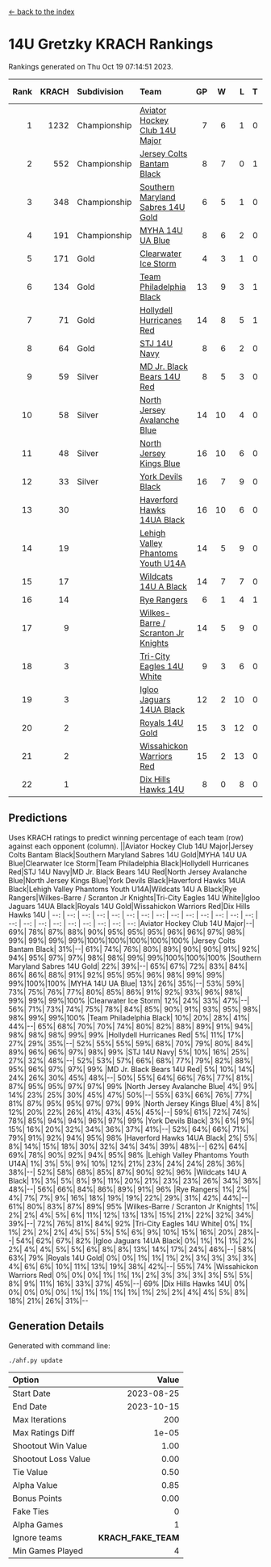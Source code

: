 [<- back to the index](readme.md)
# 14U Gretzky KRACH Rankings
Rankings generated on Thu Oct 19 07:14:51 2023.

Rank|KRACH|Subdivision|Team|GP|W|L|T|OTW|OTL|SoS|Exp Wins|Win Diff
---:|---:|:---|:---|---:|---:|---:|---:|---:|---:|---:|---:|---:
1|1232|Championship|[Aviator Hockey Club 14U Major](https://gamesheetstats.com/seasons/3659/teams/140575/schedule)|7|6|1|0|0|0|924|6.8|-0.0
2|552|Championship|[Jersey Colts Bantam Black](https://gamesheetstats.com/seasons/3659/teams/140580/schedule)|8|7|0|1|2|0|45|8.4|0.0
3|348|Championship|[Southern Maryland Sabres 14U Gold](https://gamesheetstats.com/seasons/3659/teams/140588/schedule)|6|5|1|0|0|0|196|5.8|-0.0
4|191|Championship|[MYHA 14U UA Blue](https://gamesheetstats.com/seasons/3659/teams/140583/schedule)|8|6|2|0|0|2|72|6.9|0.0
5|171|Gold|[Clearwater Ice Storm](https://gamesheetstats.com/seasons/3659/teams/142500/schedule)|4|3|1|0|0|0|66|3.9|0.0
6|134|Gold|[Team Philadelphia Black](https://gamesheetstats.com/seasons/3659/teams/140590/schedule)|13|9|3|1|2|1|87|10.4|0.0
7|71|Gold|[Hollydell Hurricanes Red](https://gamesheetstats.com/seasons/3659/teams/140578/schedule)|14|8|5|1|1|1|98|9.4|0.0
8|64|Gold|[STJ 14U Navy](https://gamesheetstats.com/seasons/3659/teams/140589/schedule)|8|6|2|0|0|1|74|6.9|0.0
9|59|Silver|[MD Jr. Black Bears 14U Red](https://gamesheetstats.com/seasons/3659/teams/140581/schedule)|8|5|3|0|0|0|38|5.9|0.0
10|58|Silver|[North Jersey Avalanche Blue](https://gamesheetstats.com/seasons/3659/teams/140584/schedule)|14|10|4|0|0|0|44|10.9|0.0
11|48|Silver|[North Jersey Kings Blue](https://gamesheetstats.com/seasons/3659/teams/140585/schedule)|16|10|6|0|2|1|144|10.9|0.0
12|33|Silver|[York Devils Black](https://gamesheetstats.com/seasons/3659/teams/140595/schedule)|16|7|9|0|1|0|155|7.9|0.0
13|30||[Haverford Hawks 14UA Black](https://gamesheetstats.com/seasons/3659/teams/140577/schedule)|16|10|6|0|0|1|58|10.9|0.0
14|19||[Lehigh Valley Phantoms Youth U14A](https://gamesheetstats.com/seasons/3659/teams/140582/schedule)|14|5|9|0|0|0|123|5.9|0.0
15|17||[Wildcats 14U A Black](https://gamesheetstats.com/seasons/3659/teams/140592/schedule)|14|7|7|0|0|1|139|7.9|0.0
16|14||[Rye Rangers](https://gamesheetstats.com/seasons/3659/teams/140587/schedule)|6|1|4|1|0|0|96|2.4|0.0
17|9||[Wilkes-Barre / Scranton Jr Knights](https://gamesheetstats.com/seasons/3659/teams/140593/schedule)|14|5|9|0|0|0|47|5.9|0.0
18|3||[Tri-City Eagles 14U White](https://gamesheetstats.com/seasons/3659/teams/140591/schedule)|9|3|6|0|0|0|133|3.9|0.0
19|3||[Igloo Jaguars 14UA Black](https://gamesheetstats.com/seasons/3659/teams/140579/schedule)|12|2|10|0|0|0|39|2.9|0.0
20|2||[Royals 14U Gold](https://gamesheetstats.com/seasons/3659/teams/140586/schedule)|15|3|12|0|0|0|96|3.9|0.0
21|2||[Wissahickon Warriors Red](https://gamesheetstats.com/seasons/3659/teams/140594/schedule)|15|2|13|0|0|0|43|2.9|0.0
22|1||[Dix Hills Hawks 14U](https://gamesheetstats.com/seasons/3659/teams/140576/schedule)|8|0|8|0|0|0|31|0.9|0.0

## Predictions
Uses KRACH ratings to predict winning percentage of each team (row) against each opponent (column).
||Aviator Hockey Club 14U Major|Jersey Colts Bantam Black|Southern Maryland Sabres 14U Gold|MYHA 14U UA Blue|Clearwater Ice Storm|Team Philadelphia Black|Hollydell Hurricanes Red|STJ 14U Navy|MD Jr. Black Bears 14U Red|North Jersey Avalanche Blue|North Jersey Kings Blue|York Devils Black|Haverford Hawks 14UA Black|Lehigh Valley Phantoms Youth U14A|Wildcats 14U A Black|Rye Rangers|Wilkes-Barre / Scranton Jr Knights|Tri-City Eagles 14U White|Igloo Jaguars 14UA Black|Royals 14U Gold|Wissahickon Warriors Red|Dix Hills Hawks 14U
| --: | --: | --: | --: | --: | --: | --: | --: | --: | --: | --: | --: | --: | --: | --: | --: | --: | --: | --: | --: | --: | --: | --: 
|Aviator Hockey Club 14U Major|--| 69%| 78%| 87%| 88%| 90%| 95%| 95%| 95%| 96%| 96%| 97%| 98%| 99%| 99%| 99%| 99%|100%|100%|100%|100%|100%
|Jersey Colts Bantam Black| 31%|--| 61%| 74%| 76%| 80%| 89%| 90%| 90%| 91%| 92%| 94%| 95%| 97%| 97%| 98%| 98%| 99%| 99%|100%|100%|100%
|Southern Maryland Sabres 14U Gold| 22%| 39%|--| 65%| 67%| 72%| 83%| 84%| 86%| 86%| 88%| 91%| 92%| 95%| 95%| 96%| 98%| 99%| 99%| 99%|100%|100%
|MYHA 14U UA Blue| 13%| 26%| 35%|--| 53%| 59%| 73%| 75%| 76%| 77%| 80%| 85%| 86%| 91%| 92%| 93%| 96%| 98%| 99%| 99%| 99%|100%
|Clearwater Ice Storm| 12%| 24%| 33%| 47%|--| 56%| 71%| 73%| 74%| 75%| 78%| 84%| 85%| 90%| 91%| 93%| 95%| 98%| 98%| 99%| 99%|100%
|Team Philadelphia Black| 10%| 20%| 28%| 41%| 44%|--| 65%| 68%| 70%| 70%| 74%| 80%| 82%| 88%| 89%| 91%| 94%| 98%| 98%| 98%| 99%| 99%
|Hollydell Hurricanes Red|  5%| 11%| 17%| 27%| 29%| 35%|--| 52%| 55%| 55%| 59%| 68%| 70%| 79%| 80%| 84%| 89%| 96%| 96%| 97%| 98%| 99%
|STJ 14U Navy|  5%| 10%| 16%| 25%| 27%| 32%| 48%|--| 52%| 53%| 57%| 66%| 68%| 77%| 79%| 82%| 88%| 95%| 96%| 97%| 97%| 99%
|MD Jr. Black Bears 14U Red|  5%| 10%| 14%| 24%| 26%| 30%| 45%| 48%|--| 50%| 55%| 64%| 66%| 76%| 77%| 81%| 87%| 95%| 95%| 97%| 97%| 99%
|North Jersey Avalanche Blue|  4%|  9%| 14%| 23%| 25%| 30%| 45%| 47%| 50%|--| 55%| 63%| 66%| 76%| 77%| 81%| 87%| 95%| 95%| 97%| 97%| 99%
|North Jersey Kings Blue|  4%|  8%| 12%| 20%| 22%| 26%| 41%| 43%| 45%| 45%|--| 59%| 61%| 72%| 74%| 78%| 85%| 94%| 94%| 96%| 97%| 99%
|York Devils Black|  3%|  6%|  9%| 15%| 16%| 20%| 32%| 34%| 36%| 37%| 41%|--| 52%| 64%| 66%| 71%| 79%| 91%| 92%| 94%| 95%| 98%
|Haverford Hawks 14UA Black|  2%|  5%|  8%| 14%| 15%| 18%| 30%| 32%| 34%| 34%| 39%| 48%|--| 62%| 64%| 69%| 78%| 90%| 92%| 94%| 95%| 98%
|Lehigh Valley Phantoms Youth U14A|  1%|  3%|  5%|  9%| 10%| 12%| 21%| 23%| 24%| 24%| 28%| 36%| 38%|--| 52%| 58%| 68%| 85%| 87%| 90%| 92%| 96%
|Wildcats 14U A Black|  1%|  3%|  5%|  8%|  9%| 11%| 20%| 21%| 23%| 23%| 26%| 34%| 36%| 48%|--| 56%| 66%| 84%| 86%| 89%| 91%| 96%
|Rye Rangers|  1%|  2%|  4%|  7%|  7%|  9%| 16%| 18%| 19%| 19%| 22%| 29%| 31%| 42%| 44%|--| 61%| 80%| 83%| 87%| 89%| 95%
|Wilkes-Barre / Scranton Jr Knights|  1%|  2%|  2%|  4%|  5%|  6%| 11%| 12%| 13%| 13%| 15%| 21%| 22%| 32%| 34%| 39%|--| 72%| 76%| 81%| 84%| 92%
|Tri-City Eagles 14U White|  0%|  1%|  1%|  2%|  2%|  2%|  4%|  5%|  5%|  5%|  6%|  9%| 10%| 15%| 16%| 20%| 28%|--| 54%| 62%| 67%| 82%
|Igloo Jaguars 14UA Black|  0%|  1%|  1%|  1%|  2%|  2%|  4%|  4%|  5%|  5%|  6%|  8%|  8%| 13%| 14%| 17%| 24%| 46%|--| 58%| 63%| 79%
|Royals 14U Gold|  0%|  0%|  1%|  1%|  1%|  2%|  3%|  3%|  3%|  3%|  4%|  6%|  6%| 10%| 11%| 13%| 19%| 38%| 42%|--| 55%| 74%
|Wissahickon Warriors Red|  0%|  0%|  0%|  1%|  1%|  1%|  2%|  3%|  3%|  3%|  3%|  5%|  5%|  8%|  9%| 11%| 16%| 33%| 37%| 45%|--| 69%
|Dix Hills Hawks 14U|  0%|  0%|  0%|  0%|  0%|  1%|  1%|  1%|  1%|  1%|  1%|  2%|  2%|  4%|  4%|  5%|  8%| 18%| 21%| 26%| 31%|--

## Generation Details

Generated with command line:
```
./ahf.py update
```

| Option | Value |
| :----- | ----: |
| Start Date | 2023-08-25 |
| End Date | 2023-10-15 |
| Max Iterations | 200 |
| Max Ratings Diff | 1e-05 |
| Shootout Win Value | 1.00 |
| Shootout Loss Value | 0.00 |
| Tie Value | 0.50 |
| Alpha Value | 0.85 |
| Bonus Points | 0.00 |
| Fake Ties | 0 |
| Alpha Games | 1 |
| Ignore teams | __KRACH_FAKE_TEAM__ |
| Min Games Played | 4 |

